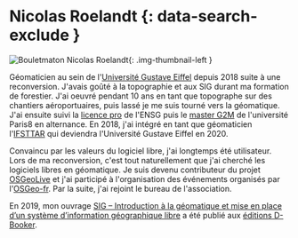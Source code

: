 # Nicolas Roelandt {: data-search-exclude }

![Bouletmaton Nicolas Roelandt](https://cdn.geotribu.fr/img/internal/contributeurs/nroe.jpg "Bouletmaton Nicolas Roelandt"){: .img-thumbnail-left }

Géomaticien au sein de l'[Université Gustave Eiffel](https://www.univ-gustave-eiffel.fr/) depuis 2018 suite à une reconversion.
J'avais goûté à la topographie et aux SIG durant ma formation de forestier.
J'ai oeuvré pendant 10 ans en tant que topographe sur des chantiers aéroportuaires, puis lassé je me suis tourné vers la géomatique.
J'ai ensuite suivi la [licence pro](https://www.ensg.eu/Licence-professionnelle) de l'ENSG puis le [master G2M](https://geographie.univ-paris8.fr/?Master-G2M) de l'université Paris8 en alternance.
En 2018, j'ai intégré en tant que géomaticien l'[IFSTTAR](https://www.ifsttar.fr/accueil/) qui deviendra l'Université Gustave Eiffel en 2020.

Convaincu par les valeurs du logiciel libre, j'ai longtemps été utilisateur.  
Lors de ma reconversion, c'est tout naturellement que j'ai cherché les logiciels libres en géomatique.
Je suis devenu contributeur du projet [OSGeoLive](https://live.osgeo.org/fr/index.html) et j'ai participé à l'organisation des événements organisés par l'[OSGeo-fr](https://www.osgeo.asso.fr/).
Par la suite, j'ai rejoint le bureau de l'association.

En 2019, mon ouvrage [SIG – Introduction à la géomatique et mise en place d’un système d’information géographique libre](https://www.d-booker.fr/sig/582-sig-libre.html) a été publié aux [éditions D-Booker](https://www.d-booker.fr/).
